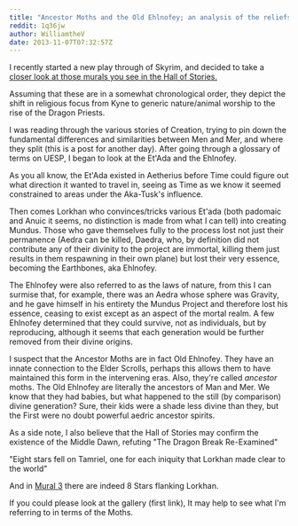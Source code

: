 ```yaml
---
title: "Ancestor Moths and the Old Ehlnofey; an analysis of the reliefs in the Hall of Stories."
reddit: 1q36jw
author: WilliamtheV
date: 2013-11-07T07:32:57Z
---
```


I recently started a new play through of Skyrim, and decided to take a [closer look at those murals you see in the Hall of Stories.](http://imgur.com/a/4KgZq)

Assuming that these are in a somewhat chronological order, they depict the shift in religious focus from Kyne to generic nature/animal worship to the rise of the Dragon Priests.

I was reading through the various stories of Creation, trying to pin down the fundamental differences and similarities between Men and Mer, and where they split (this is a post for another day). After going through a glossary of terms on UESP, I began to look at the Et'Ada and the Ehlnofey. 

As you all know, the Et'Ada existed in Aetherius before Time could figure out what direction it wanted to travel in, seeing as Time as we know it seemed constrained to areas under the Aka-Tusk's influence.

Then comes Lorkhan who convinces/tricks various Et'ada (both padomaic and Anuic it seems, no distinction is made from what I can tell) into creating Mundus. Those who gave themselves fully to the process lost not just their permanence (Aedra can be killed, Daedra, who, by definition did not contribute any of their divinity to the project are immortal, killing them just results in them respawning in their own plane) but lost their very essence, becoming the Earthbones, aka Ehlnofey. 

The Ehlnofey were also referred to as the laws of nature, from this I can surmise that, for example, there was an Aedra whose sphere was Gravity, and he gave himself in his entirety the Mundus Project and therefore lost his essence, ceasing to exist except as an aspect of the mortal realm. A few Ehlnofey determined that they could survive, not as individuals, but by reproducing, although it seems that each generation would be further removed from their divine origins. 

I suspect that the Ancestor Moths are in fact Old Ehlnofey. They have an innate connection to the Elder Scrolls, perhaps this allows them to have maintained this form in the intervening eras. Also, they're called *ancestor* moths. The Old Ehlnofey are literally the ancestors of Man and Mer. We know that they had babies, but what happened to the still (by comparison) divine generation? Sure, their kids were a shade less divine than they, but the First were no doubt powerful aedric ancestor spirits.

As a side note, I also believe that the Hall of Stories may confirm the existence of the Middle Dawn, refuting "The Dragon Break Re-Examined"

"Eight stars fell on Tamriel, one for each iniquity that Lorkhan made clear to the world"

And in [Mural 3](http://i.imgur.com/z8v6AXjh.jpg) there are indeed 8 Stars flanking Lorkhan.

If you could please look at the gallery (first link), It may help to see what I'm referring to in terms of the Moths.
